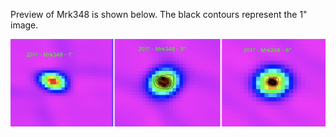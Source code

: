 Preview of Mrk348 is shown below. The black contours represent the 1" image. 

![Mrk348](Mrk348.png "Mrk348")
